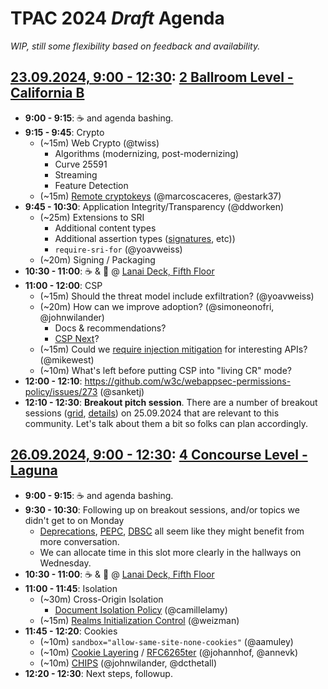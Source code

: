 TPAC 2024 _Draft_ Agenda
========================

_WIP, still some flexibility based on feedback and availability._

[23.09.2024, 9:00 - 12:30](https://www.w3.org/events/meetings/dccfa810-ac8b-4894-9e94-a27eeaa5b84e/): [2 Ballroom Level - California B](https://www.w3.org/2024/09/TPAC/schedule.html#map)
---------------------------------------------------------

* **9:00 - 9:15**: ☕ and agenda bashing.
* **9:15 - 9:45**: Crypto
  * (~15m) Web Crypto (@twiss)
    * Algorithms (modernizing, post-modernizing)
    * Curve 25591
    * Streaming
    * Feature Detection
  * (~15m) [Remote cryptokeys](https://github.com/WebKit/explainers/tree/main/remote-cryptokeys) (@marcoscaceres, @estark37)
* **9:45 - 10:30**: Application Integrity/Transparency (@ddworken)
  * (~25m) Extensions to SRI
    * Additional content types
    * Additional assertion types ([signatures](https://github.com/mikewest/signature-based-sri), etc))
    * `require-sri-for` (@yoavweiss)
  * (~20m) Signing / Packaging
* **10:30 - 11:00**: ☕ & 🍰 @ [Lanai Deck, Fifth Floor](https://www.w3.org/2024/09/TPAC/schedule.html#map)
* **11:00 - 12:00**: CSP
    * (~15m) Should the threat model include exfiltration? (@yoavweiss)
    * (~20m) How can we improve adoption? (@simoneonofri, @johnwilander)
        * Docs & recommendations?  
        * [CSP Next](https://github.com/WICG/csp-next)?
    * (~15m) Could we [require injection mitigation](https://mikewest.github.io/injection-mitigated/) for interesting APIs? (@mikewest)
    * (~10m) What's left before putting CSP into "living CR" mode?
* **12:00 - 12:10**: https://github.com/w3c/webappsec-permissions-policy/issues/273 (@sanketj)
* **12:10 - 12:30**: **Breakout pitch session**. There are a number of breakout sessions ([grid](https://www.w3.org/2024/09/TPAC/breakouts.html#grid), [details](https://www.w3.org/2024/09/TPAC/breakouts.html#intro)) on 25.09.2024 that are relevant to this community. Let's talk about them a bit so folks can plan accordingly.

[26.09.2024, 9:00 - 12:30](https://www.w3.org/events/meetings/5b918f03-a2a6-4b13-9391-252f61bcc09c/): [4 Concourse Level - Laguna](https://www.w3.org/2024/09/TPAC/schedule.html#map)
----------------------------------------------------

* **9:00 - 9:15**: ☕ and agenda bashing.
* **9:30 - 10:30**: Following up on breakout sessions, and/or topics we didn't get to on Monday
  * [Deprecations](https://github.com/w3c/tpac2024-breakouts/issues/20), [PEPC](https://github.com/WICG/PEPC/blob/main/explainer.md), [DBSC](https://github.com/WICG/dbsc/) all seem like they might benefit from more conversation.
  * We can allocate time in this slot more clearly in the hallways on Wednesday.
* **10:30 - 11:00**: ☕ & 🍰 @ [Lanai Deck, Fifth Floor](https://www.w3.org/2024/09/TPAC/schedule.html#map)
* **11:00 - 11:45**: Isolation
  * (~30m) Cross-Origin Isolation
      * [Document Isolation Policy](https://wicg.github.io/document-isolation-policy/) (@camillelamy)
  * (~15m) [Realms Initialization Control](https://github.com/WICG/Realms-Initialization-Control) (@weizman)
* **11:45 - 12:20**: Cookies
  * (~10m) `sandbox="allow-same-site-none-cookies"` (@aamuley)
  * (~10m) [Cookie Layering](https://github.com/httpwg/http-extensions/issues/2084) / [RFC6265ter](https://johannhof.github.io/draft-annevk-johannhof-httpbis-cookies/draft-annevk-johannhof-httpbis-cookies.html) (@johannhof, @annevk)
  * (~10m) [CHIPS](https://github.com/privacycg/CHIPS) (@johnwilander, @dcthetall)
* **12:20 - 12:30**: Next steps, followup.
